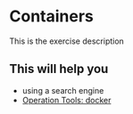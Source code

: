 # Containers

This is the exercise description

## This will help you

- using a search engine
- [Operation Tools: docker](./../deep-dive/operation.md#docker)
